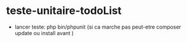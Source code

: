 # teste-unitaire-todoList

-  lancer teste: php bin/phpunit (si ca marche pas peut-etre composer update ou install avant )
